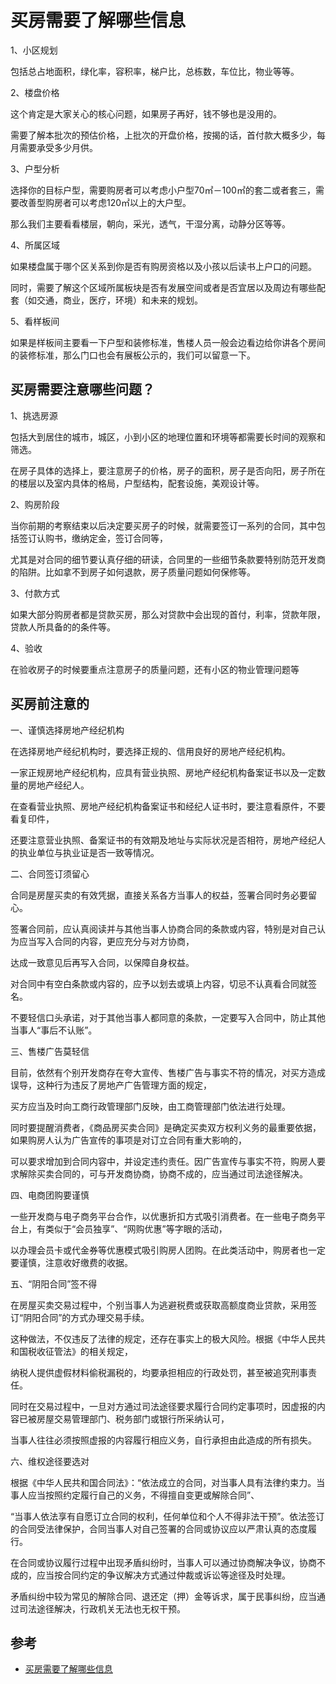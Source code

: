 # 买房需要了解哪些信息

1、小区规划

包括总占地面积，绿化率，容积率，梯户比，总栋数，车位比，物业等等。

2、楼盘价格

这个肯定是大家关心的核心问题，如果房子再好，钱不够也是没用的。

需要了解本批次的预估价格，上批次的开盘价格，按揭的话，首付款大概多少，每月需要承受多少月供。

3、户型分析

选择你的目标户型，需要购房者可以考虑小户型70㎡－100㎡的套二或者套三，需要改善型购房者可以考虑120㎡以上的大户型。

那么我们主要看看楼层，朝向，采光，透气，干湿分离，动静分区等等。

4、所属区域

如果楼盘属于哪个区关系到你是否有购房资格以及小孩以后读书上户口的问题。

同时，需要了解这个区域所属板块是否有发展空间或者是否宜居以及周边有哪些配套（如交通，商业，医疗，环境）和未来的规划。

5、看样板间

如果是样板间主要看一下户型和装修标准，售楼人员一般会边看边给你讲各个房间的装修标准，那么门口也会有展板公示的，我们可以留意一下。



## 买房需要注意哪些问题？

1、挑选房源

包括大到居住的城市，城区，小到小区的地理位置和环境等都需要长时间的观察和筛选。

在房子具体的选择上，要注意房子的价格，房子的面积，房子是否向阳，房子所在的楼层以及室内具体的格局，户型结构，配套设施，美观设计等。

2、购房阶段

当你前期的考察结束以后决定要买房子的时候，就需要签订一系列的合同，其中包括签订认购书，缴纳定金，签订合同等，

尤其是对合同的细节要认真仔细的研读，合同里的一些细节条款要特别防范开发商的陷阱。比如拿不到房子如何退款，房子质量问题如何保修等。

3、付款方式

如果大部分购房者都是贷款买房，那么对贷款中会出现的首付，利率，贷款年限，贷款人所具备的的条件等。

4、验收

在验收房子的时候要重点注意房子的质量问题，还有小区的物业管理问题等


## 买房前注意的

一、谨慎选择房地产经纪机构

在选择房地产经纪机构时，要选择正规的、信用良好的房地产经纪机构。

一家正规房地产经纪机构，应具有营业执照、房地产经纪机构备案证书以及一定数量的房地产经纪人。

在查看营业执照、房地产经纪机构备案证书和经纪人证书时，要注意看原件，不要看复印件，

还要注意营业执照、备案证书的有效期及地址与实际状况是否相符，房地产经纪人的执业单位与执业证是否一致等情况。

二、合同签订须留心

合同是房屋买卖的有效凭据，直接关系各方当事人的权益，签署合同时务必要留心。

签署合同前，应认真阅读并与其他当事人协商合同的条款或内容，特别是对自己认为应当写入合同的内容，更应充分与对方协商，

达成一致意见后再写入合同，以保障自身权益。

对合同中有空白条款或内容的，应予以划去或填上内容，切忌不认真看合同就签名。

不要轻信口头承诺，对于其他当事人都同意的条款，一定要写入合同中，防止其他当事人“事后不认账”。

三、售楼广告莫轻信

目前，依然有个别开发商存在夸大宣传、售楼广告与事实不符的情况，对买方造成误导，这种行为违反了房地产广告管理方面的规定，

买方应当及时向工商行政管理部门反映，由工商管理部门依法进行处理。

同时要提醒消费者，《商品房买卖合同》是确定买卖双方权利义务的最重要依据，如果购房人认为广告宣传的事项是对订立合同有重大影响的，

可以要求增加到合同内容中，并设定违约责任。因广告宣传与事实不符，购房人要求解除买卖合同的，可与开发商协商，协商不成的，应当通过司法途径解决。

四、电商团购要谨慎

一些开发商与电子商务平台合作，以优惠折扣方式吸引消费者。在一些电子商务平台上，有类似于“会员独享”、“网购优惠”等字眼的活动，

以办理会员卡或代金券等优惠模式吸引购房人团购。在此类活动中，购房者也一定要谨慎，注意收好缴费的收据。

五、“阴阳合同”签不得

在房屋买卖交易过程中，个别当事人为逃避税费或获取高额度商业贷款，采用签订“阴阳合同”的方式办理交易手续。

这种做法，不仅违反了法律的规定，还存在事实上的极大风险。根据《中华人民共和国税收征管法》的相关规定，

纳税人提供虚假材料偷税漏税的，均要承担相应的行政处罚，甚至被追究刑事责任。

同时在交易过程中，一旦对方通过司法途径要求履行合同约定事项时，因虚报的内容已被房屋交易管理部门、税务部门或银行所采纳认可，

当事人往往必须按照虚报的内容履行相应义务，自行承担由此造成的所有损失。

六、维权途径要选对

根据《中华人民共和国合同法》：“依法成立的合同，对当事人具有法律约束力。当事人应当按照约定履行自己的义务，不得擅自变更或解除合同”、

“当事人依法享有自愿订立合同的权利，任何单位和个人不得非法干预”。依法签订的合同受法律保护，合同当事人对自己签署的合同或协议应以严肃认真的态度履行。

在合同或协议履行过程中出现矛盾纠纷时，当事人可以通过协商解决争议，协商不成的，应当按合同约定的争议解决方式通过仲裁或诉讼等途径及时处理。

矛盾纠纷中较为常见的解除合同、退还定（押）金等诉求，属于民事纠纷，应当通过司法途径解决，行政机关无法也无权干预。

## 参考
- [买房需要了解哪些信息](http://zhishi.fang.com/xf/qg_466771.html)
